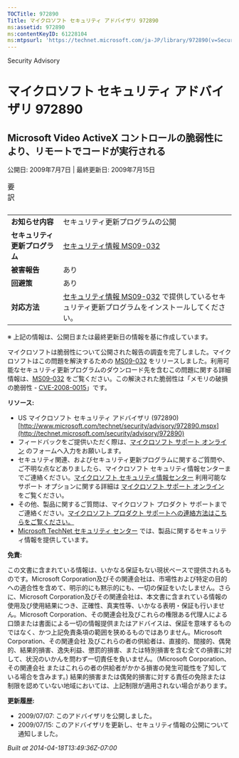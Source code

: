 ```yaml
---
TOCTitle: 972890
Title: マイクロソフト セキュリティ アドバイザリ 972890
ms:assetid: 972890
ms:contentKeyID: 61228104
ms:mtpsurl: 'https://technet.microsoft.com/ja-JP/library/972890(v=Security.10)'
---
```


Security Advisory

マイクロソフト セキュリティ アドバイザリ 972890
===============================================

Microsoft Video ActiveX コントロールの脆弱性により、リモートでコードが実行される
--------------------------------------------------------------------------------

公開日: 2009年7月7日 | 最終更新日: 2009年7月15日

<p></p>

<table class="dataTable">
<caption>
要訳</caption>
</table>

<p></p>

|                                |                                                                                                                                                           |
|--------------------------------|-----------------------------------------------------------------------------------------------------------------------------------------------------------|
| **お知らせ内容**               | セキュリティ更新プログラムの公開                                                                                                                          |
| **セキュリティ更新プログラム** | [セキュリティ情報 MS09-032](http://technet.microsoft.com/security/bulletin/ms09-032)                                                                      |
| **被害報告**                   | あり                                                                                                                                                      |
| **回避策**                     | あり                                                                                                                                                      |
| **対応方法**                   | [セキュリティ情報 MS09-032](http://technet.microsoft.com/security/bulletin/ms09-032) で提供しているセキュリティ更新プログラムをインストールしてください。 |

※ 上記の情報は、公開日または最終更新日の情報を基に作成しています。

マイクロソフトは脆弱性について公開された報告の調査を完了しました。マイクロソフトはこの問題を解決するための [MS09-032](http://technet.microsoft.com/security/bulletin/ms09-032) をリリースしました。利用可能なセキュリティ更新プログラムのダウンロード先を含むこの問題に関する詳細情報は、[MS09-032](http://technet.microsoft.com/security/bulletin/ms09-032) をご覧ください。この解決された脆弱性は「メモリの破損の脆弱性 - [CVE-2008-0015](http://www.cve.mitre.org/cgi-bin/cvename.cgi?name=cve-2008-0015)」です。

**リソース:**

-   US マイクロソフト セキュリティ アドバイザリ (972890)
    [http://www.microsoft.com/technet/security/advisory/972890.mspx](http://technet.microsoft.com/security/advisory/972890)
-   フィードバックをご提供いただく際は、[マイクロソフト サポート オンライン](https://support.microsoft.com/common/survey.aspx?scid=sw;en;1257&showpage=1&ws=technet&sd=tech) のフォームへ入力をお願いします。
-   セキュリティ関連、およびセキュリティ更新プログラムに関するご質問や、ご不明な点などありましたら、マイクロソフト セキュリティ情報センターまでご連絡ください。[マイクロソフト セキュリティ情報センター](http://www.microsoft.com/japan/security/sicinfo.mspx) 利用可能なサポート オプションに関する詳細は [マイクロソフト サポート オンライン](http://support.microsoft.com/) をご覧ください。
-   その他、製品に関するご質問は、マイクロソフト プロダクト サポートまでご連絡ください。[マイクロソフト プロダクト サポートへの連絡方法はこちらをご覧ください。](http://support.microsoft.com/select/?target=assistance)
-   [Microsoft TechNet セキュリティ センター](http://technet.microsoft.com/ja-jp/security/default.aspx) では、製品に関するセキュリティ情報を提供しています。

**免責:**

この文書に含まれている情報は、いかなる保証もない現状ベースで提供されるものです。Microsoft Corporation及びその関連会社は、市場性および特定の目的への適合性を含めて、明示的にも黙示的にも、一切の保証をいたしません。さらに、Microsoft Corporation及びその関連会社は、本文書に含まれている情報の使用及び使用結果につき、正確性、真実性等、いかなる表明・保証も行いません。Microsoft Corporation、その関連会社及びこれらの権限ある代理人による口頭または書面による一切の情報提供またはアドバイスは、保証を意味するものではなく、かつ上記免責条項の範囲を狭めるものではありません。Microsoft Corporation、その関連会社 及びこれらの者の供給者は、直接的、間接的、偶発的、結果的損害、逸失利益、懲罰的損害、または特別損害を含む全ての損害に対して、状況のいかんを問わず一切責任を負いません。（Microsoft Corporation、その関連会社 またはこれらの者の供給者がかかる損害の発生可能性を了知している場合を含みます。) 結果的損害または偶発的損害に対する責任の免除または制限を認めていない地域においては、上記制限が適用されない場合があります。

**更新履歴:**

-   2009/07/07: このアドバイザリを公開しました。
-   2009/07/15: このアドバイザリを更新し、セキュリティ情報の公開について通知しました。

*Built at 2014-04-18T13:49:36Z-07:00*
